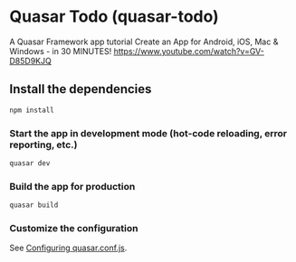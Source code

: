 # Quasar Todo (quasar-todo)

A Quasar Framework app tutorial
Create an App for Android, iOS, Mac & Windows - in 30 MINUTES!
https://www.youtube.com/watch?v=GV-D85D9KJQ

## Install the dependencies
```bash
npm install
```

### Start the app in development mode (hot-code reloading, error reporting, etc.)
```bash
quasar dev
```


### Build the app for production
```bash
quasar build
```

### Customize the configuration
See [Configuring quasar.conf.js](https://quasar.dev/quasar-cli/quasar-conf-js).
